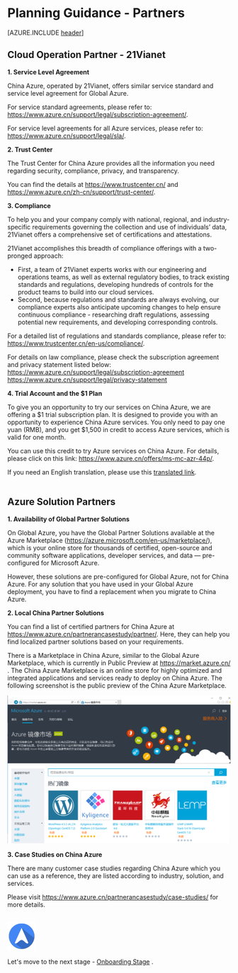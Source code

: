 <properties
	pageTitle="Global Customer Playbook planning-guidance-partners "
	description="Global Customer Playbook planning-guidance-partners"
	services="global-customer-playbook"
	documentationCenter=""
	authors="jtong"
	manager="edwinc"
	editor=""
	tags="global-customer-playbook"/>

<tags
	ms.service="migration-lifecycle-planning"
	ms.workload=""
	ms.tgt_pltfrm=""
	ms.devlang="na"
	ms.topic="article"
	ms.date="11/21/2016"
	wacn.date="11/21/2016"
	wacn.lang="en"
	ms.author="jtong"/>


# Planning Guidance - Partners

[AZURE.INCLUDE [header](../../../includes/planning-guidance.md)]

## Cloud Operation Partner - 21Vianet

**1. Service Level Agreement**

China Azure, operated by 21Vianet, offers similar service standard and service level agreement for Global Azure.
 
For service standard agreements, please refer to: https://www.azure.cn/support/legal/subscription-agreement/.
 
For service level agreements for all Azure services, please refer to:
https://www.azure.cn/support/legal/sla/.

**2. Trust Center**

The Trust Center for China Azure provides all the information you need regarding security, compliance, privacy, and transparency.
 
You can find the details at https://www.trustcenter.cn/ and https://www.azure.cn/zh-cn/support/trust-center/.

**3. Compliance**

To help you and your company comply with national, regional, and industry-specific requirements governing the collection and use of individuals’ data, 21Vianet offers a comprehensive set of certifications and attestations.
 
21Vianet accomplishes this breadth of compliance offerings with a two-pronged approach:

- First, a team of 21Vianet experts works with our engineering and operations teams, as well as external regulatory bodies, to track existing standards and regulations, developing hundreds of controls for the product teams to build into our cloud services.
- Second, because regulations and standards are always evolving, our compliance experts also anticipate upcoming changes to help ensure continuous compliance - researching draft regulations, assessing potential new requirements, and developing corresponding controls.
 
For a detailed list of regulations and standards compliance, please refer to: https://www.trustcenter.cn/en-us/compliance/.
 
For details on law compliance, please check the subscription agreement and privacy statement listed below:
https://www.azure.cn/support/legal/subscription-agreement
https://www.azure.cn/support/legal/privacy-statement

**4. Trial Account and the $1 Plan**

To give you an opportunity to try our services on China Azure, we are offering a $1 trial subscription plan. It is designed to provide you with an opportunity to experience China Azure services. You only need to pay one yuan (RMB), and you get $1,500 in credit to access Azure services, which is valid for one month.
 
You can use this credit to try Azure services on China Azure. For details, please click on this link: https://www.azure.cn/offers/ms-mc-azr-44p/.
 
If you need an English translation, please use this [translated link](https://translate.google.com.hk/translate?hl=zh-CN&sl=zh-CN&tl=en&u=https%3A%2F%2Fwww.azure.cn%2Foffers%2Fms-mc-azr-44p%2F).
</br>
</br>

## Azure Solution Partners

**1. Availability of Global Partner Solutions**

On Global Azure, you have the Global Partner Solutions available at the Azure Marketplace (https://azure.microsoft.com/en-us/marketplace/), which is your online store for thousands of certified, open-source and community software applications, developer services, and data — pre-configured for Microsoft Azure. 
 
However, these solutions are pre-configured for Global Azure, not for China Azure. For any solution that you have used in your Global Azure deployment, you have to find a replacement when you migrate to China Azure.

**2. Local China Partner Solutions**

You can find a list of certified partners for China Azure at https://www.azure.cn/partnerancasestudy/partner/. Here, they can help you find localized partner solutions based on your requirements.
 
There is a Marketplace in China Azure, similar to the Global Azure Marketplace, which is currently in Public Preview at https://market.azure.cn/ . The China Azure Marketplace is an online store for highly optimized and integrated applications and services ready to deploy on China Azure. The following screenshot is the public preview of the China Azure Marketplace.

![img](../../media/marketplace.png)

**3. Case Studies on China Azure**

There are many customer case studies regarding China Azure which you can use as a reference, they are listed according to industry, solution, and services.
 
Please visit https://www.azure.cn/partnerancasestudy/case-studies/ for more details.
</br>
</br>

![navigation](../../media/navigation.png)

Let's move to the next stage -  [Onboarding Stage](/solutions/global-customer/onboarding/guidance/policies/) .

